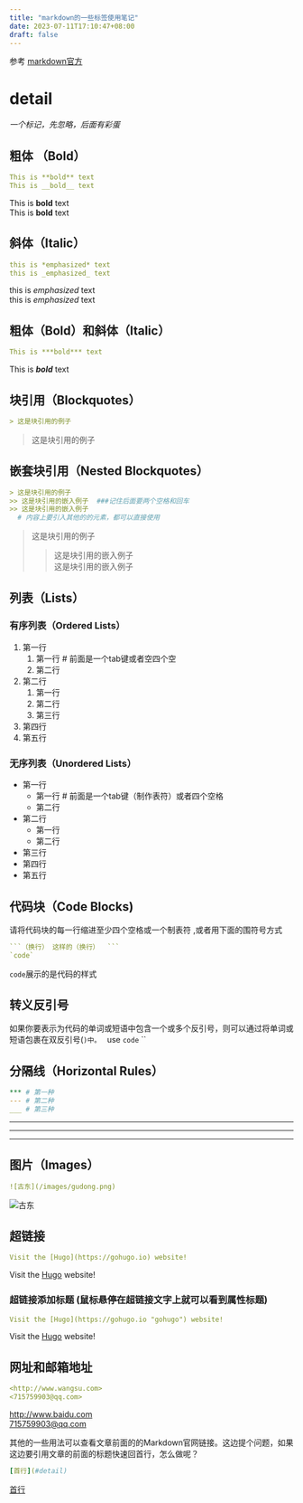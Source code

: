```yaml
---
title: "markdown的一些标签使用笔记"
date: 2023-07-11T17:10:47+08:00
draft: false
---
```


参考 [markdown官方](https://www.markdown.xyz/basic-syntax/#bold)  
# detail
*一个标记，先忽略，后面有彩蛋*

## 粗体 （Bold）   

```yaml   
This is **bold** text  
This is __bold__ text  
```
This is **bold** text  
This is __bold__ text  

## 斜体（Italic）

```yaml
this is *emphasized* text  
this is _emphasized_ text  
```   
this is *emphasized* text  
this is _emphasized_ text  

## 粗体（Bold）和斜体（Italic）

```yaml
This is ***bold*** text 
```   
This is ***bold*** text 

## 块引用（Blockquotes）

```yaml
> 这是块引用的例子
```   
> 这是块引用的例子

## 嵌套块引用（Nested Blockquotes）

```yaml
> 这是块引用的例子
>> 这是块引用的嵌入例子  ###记住后面要两个空格和回车
>> 这是块引用的嵌入例子
  # 内容上要引入其他的的元素，都可以直接使用
```  
 
> 这是块引用的例子  
>> 这是块引用的嵌入例子  
>> 这是块引用的嵌入例子

## 列表（Lists）

### 有序列表（Ordered Lists）

1. 第一行
    1. 第一行    # 前面是一个tab键或者空四个空
    2. 第二行
2. 第二行
    1. 第一行
    2. 第二行
    3. 第三行
1. 第四行
1. 第五行

### 无序列表（Unordered Lists）

- 第一行
    - 第一行    # 前面是一个tab键（制作表符）或者四个空格
    - 第二行
- 第二行
    - 第一行
    - 第二行
- 第三行
- 第四行
- 第五行

## 代码块（Code Blocks)
请将代码块的每一行缩进至少四个空格或一个制表符 ,或者用下面的围符号方式
```yaml
```（换行） 这样的（换行）  ```
`code`
```
`code`展示的是代码的样式


## 转义反引号
如果你要表示为代码的单词或短语中包含一个或多个反引号，则可以通过将单词或短语包裹在双反引号(``)中。
`` use `code` ``


## 分隔线（Horizontal Rules）
```yaml
*** # 第一种
--- # 第二种
___ # 第三种
```

*** 

--- 

___


## 图片（Images）
```yaml
![古东](/images/gudong.png)  
```
![古东](/images/gudong.png)  




## 超链接
```yaml
Visit the [Hugo](https://gohugo.io) website!  
```
Visit the [Hugo](https://gohugo.io) website!  

### 超链接添加标题  (鼠标悬停在超链接文字上就可以看到属性标题)

```yaml
Visit the [Hugo](https://gohugo.io "gohugo") website!  
```
Visit the [Hugo](https://gohugo.io "gohugo") website!  

## 网址和邮箱地址
```yaml
<http://www.wangsu.com>
<715759903@qq.com>
```
<http://www.baidu.com>  
<715759903@qq.com>

其他的一些用法可以查看文章前面的的Markdown官网链接。这边提个问题，如果这边要引用文章的前面的标题快速回首行，怎么做呢？  
```yaml
[首行](#detail)  
```
[首行](#detail)  






